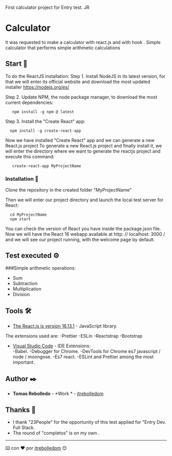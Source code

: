 First calculator project for Entry test. JR


# Calculator

It was requested to make a calculator with react.js and with hook .
Simple calculator that performs simple arithmetic calculations

## Start 🚀

To do the ReactJS installation:
Step 1. Install NodeJS in its latest version, for that we will enter its official website and download the most updated installer https://nodejs.org/es/

Step 2. Update NPM, the node package manager, to download the most current dependencies:
``` 
   npm install -g npm @ latest
```
Step 3. Install the "Create React" app:
```
  npm install -g create-react-app
```
Now we have installed "Create React" app and we can generate a new React.js project
To generate a new React.js project and finally install it, we will enter the directory where we want to generate the reactjs project and execute this command:
```
   create-react-app MyProjectName
```

### Installation 🔧

Clone the repository in the created folder "MyProjectName"

Then we will enter our project directory and launch the local test server for React:
```
  cd MyProjectName
  npm start
```
You can check the version of React you have inside the package.json file.
Now we will have the React 16 webapp available at http: // localhost: 3000 / and we will see our project running, with the welcome page by default.



## Test executed ⚙️

###Simple arithmetic operations:
- Sum
- Subtraction
- Multiplication
- Division

## Tools 🛠️

* [The React.js is version 16.13.1](https://es.reactjs.org/) - JavaScript library.

The extensions used are: 
-Prettier
-ESLin
-Reactstrap 
-Bootstrap

* [Visual Studio Code](https://code.visualstudio.com/) - IDE
Extensions:  
-Babel. 
-Debugger for Chrome.
-DevTools for Chrome es7 javascript / node / moongose.
-Es7 react. 
-ESLint and Prettier among the most important. 

## Author ✒️

* **Tomas Rebolledo** - *Work * - [jtrebolledom](https://github.com/jtrebolledom)

## Thanks 🎁
 
* I thank "23People" for the opportunity of this test applied for "Entry Dev. Full Stack.
* The round of "completos"  is on my own .

---
⌨️ con ❤️ por [jtrebolledom](https://github.com/jtrebolledom) 😊
